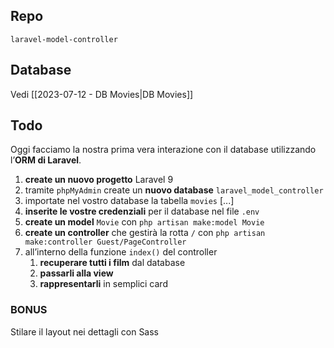 ## Repo
`laravel-model-controller`

## Database
Vedi [[2023-07-12 - DB Movies|DB Movies]]

## Todo
Oggi facciamo la nostra prima vera interazione con il database utilizzando l’**ORM di Laravel**.

1. **create un nuovo progetto** Laravel 9
2. tramite `phpMyAdmin` create un **nuovo database** `laravel_model_controller`
3. importate nel vostro database la tabella `movies` [...]
4. **inserite le vostre credenziali** per il database nel file `.env`
5. **create un model** `Movie` con `php artisan make:model Movie`
6. **create un controller** che gestirà la rotta `/` con `php artisan make:controller Guest/PageController`
7. all’interno della funzione `index()` del controller
	1. **recuperare tutti i film** dal database
	2. **passarli alla view**
	3. **rappresentarli** in semplici card

### BONUS
Stilare il layout nei dettagli con Sass